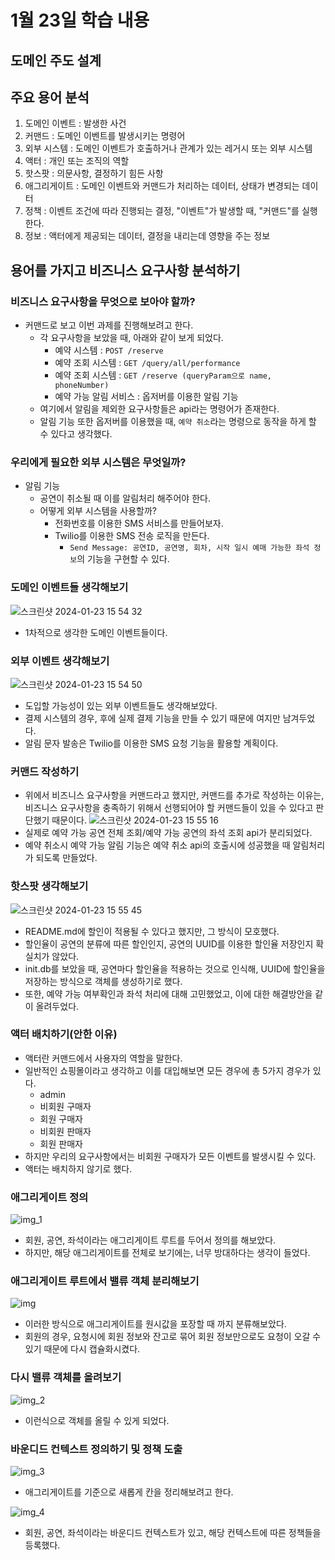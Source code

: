 # 1월 23일 학습 내용

## 도메인 주도 설계

## 주요 용어 분석

1. 도메인 이벤트 : 발생한 사건
2. 커맨드 : 도메인 이벤트를 발생시키는 명령어
3. 외부 시스템 : 도메인 이벤트가 호출하거나 관계가 있는 레거시 또는 외부 시스템
4. 액터 : 개인 또는 조직의 역할
5. 핫스팟 : 의문사항, 결정하기 힘든 사항
6. 애그리게이트 : 도메인 이벤트와 커맨드가 처리하는 데이터, 상태가 변경되는 데이터
7. 정책 : 이벤트 조건에 따라 진행되는 결정, "이벤트"가 발생할 때, "커맨드"를 실행한다.
8. 정보 : 액터에게 제공되는 데이터, 결정을 내리는데 영향을 주는 정보

## 용어를 가지고 비즈니스 요구사항 분석하기

### 비즈니스 요구사항을 무엇으로 보아야 할까?
- 커맨드로 보고 이번 과제를 진행해보려고 한다. 
  - 각 요구사항을 보았을 때, 아래와 같이 보게 되었다. 
    - 예약 시스템 : `POST /reserve`
    - 예약 조회 시스템 : `GET /query/all/performance`
    - 예약 조회 시스템 : `GET /reserve (queryParam으로 name, phoneNumber)`
    - 예약 가능 알림 서비스 : 옵저버를 이용한 알림 기능
  - 여기에서 알림을 제외한 요구사항들은 api라는 명령어가 존재한다. 
  - 알림 기능 또한 옵저버를 이용했을 때, `예약 취소`라는 명령으로 동작을 하게 할 수 있다고 생각했다. 

### 우리에게 필요한 외부 시스템은 무엇일까?
- 알림 기능
  - 공연이 취소될 때 이를 알림처리 해주어야 한다. 
  - 어떻게 외부 시스템을 사용할까?
    - 전화번호를 이용한 SMS 서비스를 만들어보자. 
    - Twilio를 이용한 SMS 전송 로직을 만든다. 
      - `Send Message: 공연ID, 공연명, 회차, 시작 일시 예매 가능한 좌석 정보`의 기능을 구현할 수 있다. 

### 도메인 이벤트들 생각해보기
![스크린샷 2024-01-23 15 54 32](https://github.com/JangAJang/wanted-preonboarding-challenge-backend-16/assets/99702271/848e7096-8c00-408c-a5f2-fc5364f04e80)
- 1차적으로 생각한 도메인 이벤트들이다.

### 외부 이벤트 생각해보기
![스크린샷 2024-01-23 15 54 50](https://github.com/JangAJang/wanted-preonboarding-challenge-backend-16/assets/99702271/b6d8c010-53ac-4c6f-8753-0eb9467e0060)
- 도입할 가능성이 있는 외부 이벤트들도 생각해보았다. 
- 결제 시스템의 경우, 후에 실제 결제 기능을 만들 수 있기 때문에 여지만 남겨두었다. 
- 알림 문자 발송은 Twilio를 이용한 SMS 요청 기능을 활용할 계획이다. 

### 커맨드 작성하기
- 위에서 비즈니스 요구사항을 커맨드라고 했지만, 커맨드를 추가로 작성하는 이유는, 비즈니스 요구사항을 충족하기 위해서 선행되어야 할 커맨드들이 있을 수 있다고 판단했기 때문이다.
![스크린샷 2024-01-23 15 55 16](https://github.com/JangAJang/wanted-preonboarding-challenge-backend-16/assets/99702271/57fbb6ed-c703-46cc-9f2e-f4e26963beb7)
- 실제로 예약 가능 공연 전체 조회/예약 가능 공연의 좌석 조회 api가 분리되었다. 
- 예약 취소시 예약 가능 알림 기능은 예약 취소 api의 호출시에 성공했을 때 알림처리가 되도록 만들었다. 

### 핫스팟 생각해보기
![스크린샷 2024-01-23 15 55 45](https://github.com/JangAJang/wanted-preonboarding-challenge-backend-16/assets/99702271/8502ce68-aa47-46b5-97a0-7ba8f4b9159a)

- README.md에 할인이 적용될 수 있다고 했지만, 그 방식이 모호했다. 
- 할인율이 공연의 분류에 따른 할인인지, 공연의 UUID를 이용한 할인율 저장인지 확실치가 않았다. 
- init.db를 보았을 때, 공연마다 할인율을 적용하는 것으로 인식해, UUID에 할인율을 저장하는 방식으로 객체를 생성하기로 했다.
- 또한, 예약 가능 여부확인과 좌석 처리에 대해 고민했었고, 이에 대한 해결방안을 같이 올려두었다.

### 액터 배치하기(안한 이유)

- 액터란 커맨드에서 사용자의 역할을 말한다. 
- 일반적인 쇼핑몰이라고 생각하고 이를 대입해보면 모든 경우에 총 5가지 경우가 있다. 
  - admin
  - 비회원 구매자
  - 회원 구매자
  - 비회원 판매자
  - 회원 판매자
- 하지만 우리의 요구사항에서는 비회원 구매자가 모든 이벤트를 발생시킬 수 있다. 
- 액터는 배치하지 않기로 했다. 

### 애그리게이트 정의
![img_1](https://github.com/JangAJang/wanted-preonboarding-challenge-backend-16/assets/99702271/b493472d-d214-4728-947e-4c9287bc2d56)

- 회원, 공연, 좌석이라는 애그리게이트 루트를 두어서 정의를 해보았다. 
- 하지만, 해당 애그리게이트를 전체로 보기에는, 너무 방대하다는 생각이 들었다. 

### 애그리게이트 루트에서 밸류 객체 분리해보기
![img](https://github.com/JangAJang/wanted-preonboarding-challenge-backend-16/assets/99702271/223c2607-f226-4104-b6a9-36842c4041ab)


- 이러한 방식으로 애그리게이트를 원시값을 포장할 때 까지 분류해보았다. 
- 회원의 경우, 요청시에 회원 정보와 잔고로 묶어 회원 정보만으로도 요청이 오갈 수 있기 때문에 다시 캡슐화시켰다. 

### 다시 밸류 객체를 올려보기
![img_2](https://github.com/JangAJang/wanted-preonboarding-challenge-backend-16/assets/99702271/157df6ac-c289-42c1-9d5b-84ec419cf5da)

- 이런식으로 객체를 올릴 수 있게 되었다. 

### 바운디드 컨텍스트 정의하기 및 정책 도출
![img_3](https://github.com/JangAJang/wanted-preonboarding-challenge-backend-16/assets/99702271/fa785821-63d3-498e-8c99-bf71a7fc222f)

- 애그리게이트를 기준으로 새롭게 칸을 정리해보려고 한다. 

![img_4](https://github.com/JangAJang/wanted-preonboarding-challenge-backend-16/assets/99702271/71ee2192-0a7a-4d5e-8dad-38996449328f)

- 회원, 공연, 좌석이라는 바운디드 컨텍스트가 있고, 해당 컨텍스트에 따른 정책들을 등록했다. 

